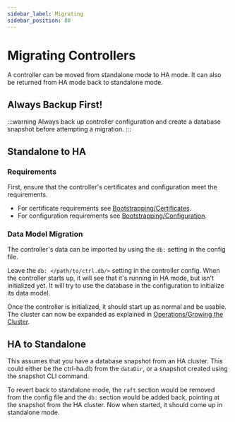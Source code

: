 ```yaml
---
sidebar_label: Migrating
sidebar_position: 80
---
```


# Migrating Controllers

A controller can be moved from standalone mode to HA mode. It can also be returned
from HA mode back to standalone mode.

## Always Backup First!

:::warning
Always back up controller configuration and create a database snapshot before attempting
a migration.
:::

## Standalone to HA

### Requirements
First, ensure that the controller's certificates and configuration meet the requirements.

* For certificate requirements see [Bootstrapping/Certificates](./bootstrapping/certificates.md).
* For configuration requirements see [Bootstrapping/Configuration](./bootstrapping/configuration.md).

### Data Model Migration
The controller's data can be imported by using the `db:` setting in the config file.

Leave the `db: </path/to/ctrl.db/>` setting in the controller config. When the controller
starts up, it will see that it's running in HA mode, but isn't initialized yet. It will
try to use the database in the configuration to initialize its data model.

Once the controller is initialized, it should start up as normal and be usable.
The cluster can now be expanded as explained in 
[Operations/Growing the Cluster](./operations.md#growing-the-cluster).

## HA to Standalone

This assumes that you have a database snapshot from an HA cluster. This could either
be the ctrl-ha.db from the `dataDir`, or a snapshot created using the snapshot 
CLI command. 

To revert back to standalone mode, the `raft` section would be removed from the
config file and the `db:` section would be added back, pointing at the snapshot
from the HA cluster. Now when started, it should come up in standalone mode.
